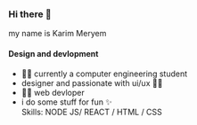 ### Hi there 👋

 my name is Karim Meryem
 #### Design and devlopment 
 - 👩‍🎓 currently a computer engineering student 
 - designer and passionate with ui/ux 👩‍🎨
 - 👩‍💻 web devloper 
 - i do some stuff for fun ✨  
 Skills: NODE JS/ REACT / HTML / CSS
